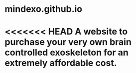 # mindexo.github.io
<<<<<<< HEAD
A website to purchase your very own brain controlled exoskeleton for an extremely affordable cost.
=======

